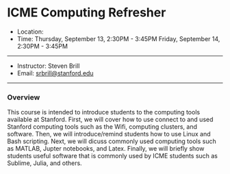 # ICME Computing Refresher

* Location: 
* Time: Thursday, September 13, 2:30PM - 3:45PM
        Friday, September 14, 2:30PM - 3:45PM

----

* Instructor: Steven Brill
* Email: [srbrill@stanford.edu](mailto:srbrill@stanford.edu)

---

### Overview

This course is intended to introduce students to the computing tools available at Stanford.
First, we will cover how to use connect to and used Stanford computing tools such as the Wifi, computing clusters, and software.
Then, we will introduce/remind students how to use Linux and Bash scripting.
Next, we will dicuss commonly used computing tools such as MATLAB, Jupter notebooks, and Latex.
Finally, we will briefly show students useful software that is commonly used by ICME students such as Sublime, Julia, and others.


